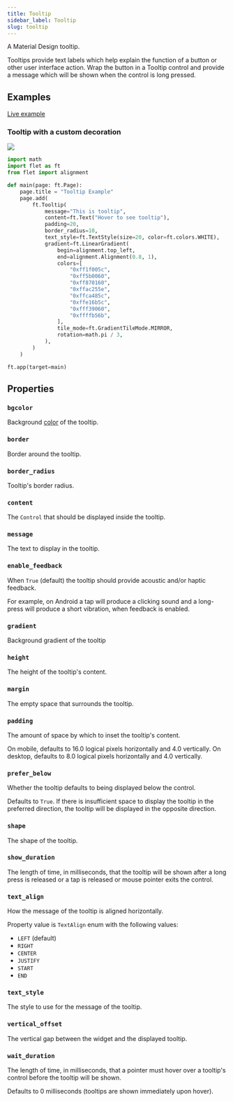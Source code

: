 ```yaml
---
title: Tooltip
sidebar_label: Tooltip
slug: tooltip
---
```


A Material Design tooltip.

Tooltips provide text labels which help explain the function of a button or other user interface action. Wrap the button in a Tooltip control and provide a message which will be shown when the control is long pressed.

## Examples

[Live example](https://flet-controls-gallery.fly.dev/utility/tooltip)

### Tooltip with a custom decoration

<img src="/img/docs/controls/tooltip/custom-tooltip.gif" className="screenshot-30"/>

```python
import math
import flet as ft
from flet import alignment

def main(page: ft.Page):
    page.title = "Tooltip Example"
    page.add(
        ft.Tooltip(
            message="This is tooltip",
            content=ft.Text("Hover to see tooltip"),
            padding=20,
            border_radius=10,
            text_style=ft.TextStyle(size=20, color=ft.colors.WHITE),
            gradient=ft.LinearGradient(
                begin=alignment.top_left,
                end=alignment.Alignment(0.8, 1),
                colors=[
                    "0xff1f005c",
                    "0xff5b0060",
                    "0xff870160",
                    "0xffac255e",
                    "0xffca485c",
                    "0xffe16b5c",
                    "0xfff39060",
                    "0xffffb56b",
                ],
                tile_mode=ft.GradientTileMode.MIRROR,
                rotation=math.pi / 3,
            ),
        )
    )

ft.app(target=main)
```

## Properties

### `bgcolor`

Background [color](/docs/reference/colors) of the tooltip.

### `border`

Border around the tooltip.

### `border_radius`

Tooltip's border radius.

### `content`

The `Control` that should be displayed inside the tooltip.

### `message`

The text to display in the tooltip.

### `enable_feedback`

When `True` (default) the tooltip should provide acoustic and/or haptic feedback.

For example, on Android a tap will produce a clicking sound and a long-press will produce a short vibration, when feedback is enabled.

### `gradient`

Background gradient of the tooltip

### `height`

The height of the tooltip's content.

### `margin`

The empty space that surrounds the tooltip.

### `padding`

The amount of space by which to inset the tooltip's content.

On mobile, defaults to 16.0 logical pixels horizontally and 4.0 vertically. On desktop, defaults to 8.0 logical pixels horizontally and 4.0 vertically.

### `prefer_below`

Whether the tooltip defaults to being displayed below the control.

Defaults to `True`. If there is insufficient space to display the tooltip in the preferred direction, the tooltip will be displayed in the opposite direction.

### `shape`

The shape of the tooltip.

### `show_duration`

The length of time, in milliseconds, that the tooltip will be shown after a long press is released or a tap is released or mouse pointer exits the control.

### `text_align`

How the message of the tooltip is aligned horizontally.

Property value is `TextAlign` enum with the following values:

* `LEFT` (default)
* `RIGHT`
* `CENTER`
* `JUSTIFY`
* `START`
* `END`

### `text_style`

The style to use for the message of the tooltip.

### `vertical_offset`

The vertical gap between the widget and the displayed tooltip.

### `wait_duration`

The length of time, in milliseconds, that a pointer must hover over a tooltip's control before the tooltip will be shown.

Defaults to 0 milliseconds (tooltips are shown immediately upon hover).